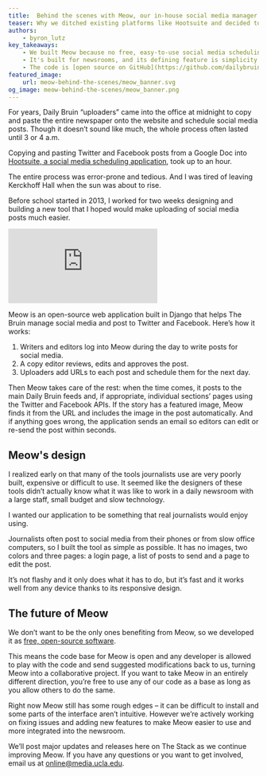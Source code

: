 ```yaml
---
title:  Behind the scenes with Meow, our in-house social media manager
teaser: Why we ditched existing platforms like Hootsuite and decided to roll our own solution.
authors:
    - byron_lutz
key_takeaways:
    - We built Meow because no free, easy-to-use social media scheduling services existed.
    - It's built for newsrooms, and its defining feature is simplicity.
    - The code is [open source on GitHub](https://github.com/dailybruin/meow/). We'd love for you to use it and contribute.
featured_image:
    url: meow-behind-the-scenes/meow_banner.svg
og_image: meow-behind-the-scenes/meow_banner.png
---
```

For years, Daily Bruin “uploaders” came into the office at midnight to copy and paste the entire newspaper onto the website and schedule social media posts. Though it doesn’t sound like much, the whole process often lasted until 3 or 4 a.m.

Copying and pasting Twitter and Facebook posts from a Google Doc into [Hootsuite, a social media scheduling application](https://hootsuite.com/), took up to an hour.

The entire process was error-prone and tedious. And I was tired of leaving Kerckhoff Hall when the sun was about to rise.

Before school started in 2013, I worked for two weeks designing and building a new tool that I hoped would make uploading of social media posts much easier.

<div class="video-wrapper">
    <iframe src="https://www.youtube.com/embed/NnyOiVmGqrw" frameborder="0" allowfullscreen></iframe>
</div>

Meow is an open-source web application built in Django that helps The Bruin manage social media and post to Twitter and Facebook. Here’s how it works:

1. Writers and editors log into Meow during the day to write posts for social media.
2. A copy editor reviews, edits and approves the post.
3. Uploaders add URLs to each post and schedule them for the next day.

Then Meow takes care of the rest: when the time comes, it posts to the main Daily Bruin feeds and, if appropriate, individual sections’ pages using the Twitter and Facebook APIs. If the story has a featured image, Meow finds it from the URL and includes the image in the post automatically. And if anything goes wrong, the application sends an email so editors can edit or re-send the post within seconds.

## Meow's design

I realized early on that many of the tools journalists use are very poorly built, expensive or difficult to use. It seemed like the designers of these tools didn’t actually know what it was like to work in a daily newsroom with a large staff, small budget and slow technology.

I wanted our application to be something that real journalists would enjoy using.

Journalists often post to social media from their phones or from slow office computers, so I built the tool as simple as possible. It has no images, two colors and three pages: a login page, a list of posts to send and a page to edit the post.

It’s not flashy and it only does what it has to do, but it’s fast and it works well from any device thanks to its responsive design.

## The future of Meow

We don’t want to be the only ones benefiting from Meow, so we developed it as [free, open-source software](https://github.com/dailybruin/meow/).

This means the code base for Meow is open and any developer is allowed to play with the code and send suggested modifications back to us, turning Meow into a collaborative project. If you want to take Meow in an entirely different direction, you’re free to use any of our code as a base as long as you allow others to do the same.

Right now Meow still has some rough edges – it can be difficult to install and some parts of the interface aren’t intuitive. However we’re actively working on fixing issues and adding new features to make Meow easier to use and more integrated into the newsroom.

We’ll post major updates and releases here on The Stack as we continue improving Meow. If you have any questions or you want to get involved, email us at [online@media.ucla.edu](mailto:online@media.ucla.edu).
